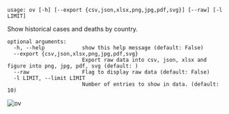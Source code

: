 ```
usage: ov [-h] [--export {csv,json,xlsx,png,jpg,pdf,svg}] [--raw] [-l LIMIT]
```
Show historical cases and deaths by country.

```
optional arguments:
  -h, --help            show this help message (default: False)
  --export {csv,json,xlsx,png,jpg,pdf,svg}
                        Export raw data into csv, json, xlsx and figure into png, jpg, pdf, svg (default: )
  --raw                 Flag to display raw data (default: False)
  -l LIMIT, --limit LIMIT
                        Number of entries to show in data. (default: 10)
```
![ov](https://user-images.githubusercontent.com/46355364/153892445-d12e1aef-1924-4bd1-97c6-86e98a344a9a.png)
